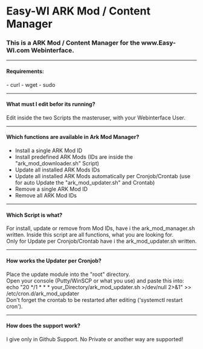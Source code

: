 # Easy-WI ARK Mod / Content Manager

<h3>This is a ARK Mod / Content Manager for the www.Easy-WI.com Webinterface.</h3>

---

<h4>Requirements:</h4>
- curl
- wget
- sudo

---

<h4>What must I edit befor its running?</h4>

Edit inside the two Scripts the masteruser, with your Webinterface User. 

---

<h4>Which functions are available in Ark Mod Manager?</h4>

- Install a single ARK Mod ID
- Install predefined ARK Mods (IDs are inside the "ark_mod_downloader.sh" Script)
- Update all installed ARK Mods IDs
- Update all installed ARK Mods automatically per Cronjob/Crontab (use for auto Update the "ark_mod_updater.sh" and Crontab)
- Remove a single ARK Mod ID
- Remove all ARK Mod IDs

---

<h4>Which Script is what?</h4>

For install, update or remove from Mod IDs, have i the ark_mod_manager.sh written.
Inside this script are all functions, what you are looking for.</br>
Only for Update per Cronjob/Crontab have i the ark_mod_updater.sh written.

---

<h4>How works the Updater per Cronjob?</h4>

Place the update module into the "root" directory.</br>
Open your console (Putty/WinSCP or what you use) and paste this into:</br>
echo "20 */1 * * * your_Directory/ark_mod_updater.sh >/dev/null 2>&1" >> /etc/cron.d/ark_mod_updater
</br>
Don't forget the crontab to be restarted after editing ('systemctl restart cron').

---

<h4>How does the support work?</h4>

I give only in Github Support. No Private or another way are supported!

